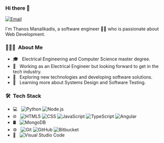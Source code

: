 ### Hi there 👋
<a href="mailto:avsingh@umass.edu"><img alt="Email" src="https://img.shields.io/badge/Email-sakmanal@gmail.com-blue?style=flat-square&logo=gmail"></a>

I'm Thanos Manalikadis, a software engineer 👨‍💻 who is passionate about Web Development.

<h3> 👨🏻‍💻 &nbsp;About Me </h3>

- 🎓 &nbsp; Electrical Engineering and Computer Science master degree.
- 💼 &nbsp; Working as an Electrical Engineer but looking forward to get in the tech industry.
- 🤔 &nbsp; Exploring new technologies and developing software solutions.
- 🌱 &nbsp; Learning more about Systems Design and Software Testing.

<h3> 🛠 &nbsp;Tech Stack</h3>

- 💻 &nbsp;
  ![Python](https://img.shields.io/badge/-Python-333333?style=flat&logo=python&logoColor=f5b342)
  <!--![.NET Core](https://img.shields.io/badge/-.NET-333333?style=flat&logo=.Net&logoColor=42e3f5)-->
  ![Node.js](https://img.shields.io/badge/-Node.js-333333?style=flat&logo=node.js)
- 🌐 &nbsp;
  ![HTML5](https://img.shields.io/badge/-HTML5-333333?style=flat&logo=HTML5)
  ![CSS](https://img.shields.io/badge/-CSS-333333?style=flat&logo=CSS3&logoColor=1572B6)
  ![JavaScript](https://img.shields.io/badge/-JavaScript-333333?style=flat&logo=javascript)
  ![TypeScript](https://img.shields.io/badge/-TypeScript-333333?style=flat&logo=typescript&logoColor=007ACC)
  ![Angular](https://img.shields.io/badge/-Angular-333333?style=flat&logo=angular&logoColor=eb4034)
- 🛢 &nbsp;
  ![MongoDB](https://img.shields.io/badge/-MongoDB-333333?style=flat&logo=mongodb)
- ⚙️ &nbsp;
  ![Git](https://img.shields.io/badge/-Git-333333?style=flat&logo=git)
  ![GitHub](https://img.shields.io/badge/-GitHub-333333?style=flat&logo=github)
  ![Bitbucket](https://img.shields.io/badge/-Bitbucket-333333?style=flat&logo=bitbucket&logoColor=3480eb)
- 🔧 &nbsp;
  ![Visual Studio Code](https://img.shields.io/badge/-Visual%20Studio%20Code-333333?style=flat&logo=visual-studio-code&logoColor=007ACC)
  
<!--<h3> 🤝🏻 &nbsp;Connect with Me </h3>-->
  
<!--<a href="https://www.linkedin.com/in/AVS1508/"><img alt="LinkedIn" src="https://img.shields.io/badge/LinkedIn-Aditya%20Vikram%20Singh-blue?style=flat-square&logo=linkedin"></a>-->

